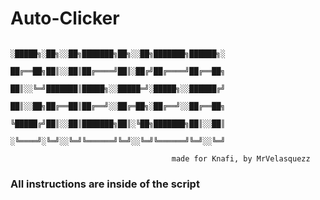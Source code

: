 # Auto-Clicker
                                          ░█████╗░██╗░░██╗███████╗██╗░░██╗███████╗██████╗░
                                          ██╔══██╗██║░░██║██╔════╝██║░██╔╝██╔════╝██╔══██╗
                                          ██║░░╚═╝███████║█████╗░░█████═╝░█████╗░░██████╔╝
                                          ██║░░██╗██╔══██║██╔══╝░░██╔═██╗░██╔══╝░░██╔══██╗
                                          ╚█████╔╝██║░░██║███████╗██║░╚██╗███████╗██║░░██║
                                          ░╚════╝░╚═╝░░╚═╝╚══════╝╚═╝░░╚═╝╚══════╝╚═╝░░╚═╝

                                        made for Knafi, by MrVelasquezz

### All instructions are inside of the script